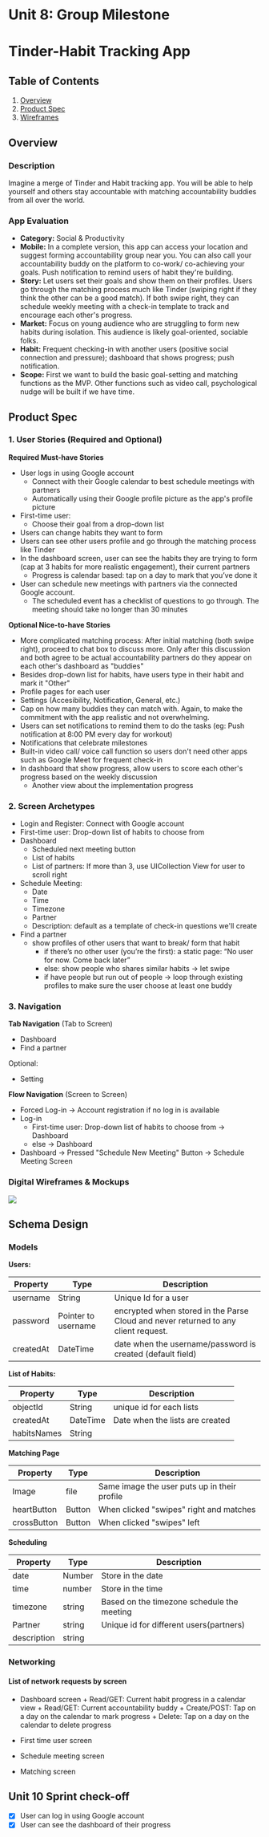 Unit 8: Group Milestone
===



# Tinder-Habit Tracking App

## Table of Contents
1. [Overview](#Overview)
1. [Product Spec](#Product-Spec)
1. [Wireframes](#Wireframes)

## Overview
### Description
Imagine a merge of Tinder and Habit tracking app. You will be able to help yourself and others stay accountable with matching accountability buddies from all over the world. 

### App Evaluation
- **Category:** Social & Productivity
- **Mobile:** In a complete version, this app can access your location and suggest forming accountability group near you. You can also call your accountability buddy on the platform to co-work/ co-achieving your goals. Push notification to remind users of habit they're building.
- **Story:** Let users set their goals and show them on their profiles. Users go through the matching process much like Tinder (swiping right if they think the other can be a good match). If both swipe right, they can schedule weekly meeting with a check-in template to track and encourage each other's progress. 
- **Market:** Focus on young audience who are struggling to form new habits during isolation. This audience is likely goal-oriented, sociable folks.
- **Habit:** Frequent checking-in with another users (positive social connection and pressure); dashboard that shows progress; push notification.
- **Scope:** First we want to build the basic goal-setting and matching functions as the MVP. Other functions such as video call, psychological nudge will be built if we have time.

## Product Spec
### 1. User Stories (Required and Optional)

**Required Must-have Stories**

* User logs in using Google account
    * Connect with their Google calendar to best schedule meetings with partners
    * Automatically using their Google profile picture as the app's profile picture
* First-time user:
    * Choose their goal from a drop-down list
* Users can change habits they want to form
* Users can see other users profile and go through the matching process like Tinder
* In the dashboard screen, user can see the habits they are trying to form (cap at 3 habits for more realistic engagement), their current partners 
    * Progress is calendar based: tap on a day to mark that you’ve done it
* User can schedule new meetings with partners via the connected Google account. 
    * The scheduled event has a checklist of questions to go through. The meeting should take no longer than 30 minutes


**Optional Nice-to-have Stories**

* More complicated matching process: After initial matching (both swipe right), proceed to chat box to discuss more. Only after this discussion and both agree to be actual accountability partners do they appear on each other's dashboard as "buddies"
* Besides drop-down list for habits, have users type in their habit and mark it "Other"
* Profile pages for each user
* Settings (Accesibility, Notification, General, etc.)
* Cap on how many buddies they can match with. Again, to make the commitment with the app realistic and not overwhelming.
* Users can set notifications to remind them to do the tasks (eg: Push notification at 8:00 PM every day for workout)
* Notifications that celebrate milestones 
* Built-in video call/ voice call function so users don't need other apps such as Google Meet for frequent check-in
* In dashboard that show progress, allow users to score each other's progress based on the weekly discussion
     * Another view about the implementation progress

### 2. Screen Archetypes

* Login and Register: Connect with Google account
* First-time user: Drop-down list of habits to choose from
* Dashboard
    * Scheduled next meeting button
    * List of habits
    * List of partners: If more than 3, use UICollection View for user to scroll right
* Schedule Meeting:
    * Date
    * Time
    * Timezone
    * Partner
    * Description: default as a template of check-in questions we'll create
* Find a partner 
    * show profiles of other users that want to break/ form that habit
        * if there’s no other user (you’re the first): a static page: “No user for now. Come back later”
        * else: show people who shares similar habits -> let swipe
	    * if have people but run out of people -> loop through existing profiles to make sure the user choose at least one buddy




### 3. Navigation

**Tab Navigation** (Tab to Screen)

* Dashboard
* Find a partner

Optional:
* Setting

**Flow Navigation** (Screen to Screen)
* Forced Log-in -> Account registration if no log in is available
* Log-in 
	* First-time user: Drop-down list of habits to choose from -> Dashboard
	* else -> Dashboard
* Dashboard -> Pressed "Schedule New Meeting" Button -> Schedule Meeting Screen


### Digital Wireframes & Mockups
<img src="https://i.imgur.com/0NzCxOF.png">

## Schema Design
### Models
**Users:**

| Property | Type | Description |
| --- | --- | --- |
| username | String | Unique Id for a user |
| password | Pointer to username | encrypted when stored in the Parse Cloud and never returned to any client request. |
| createdAt | DateTime | date when the username/password is created (default field) |

**List of Habits:**

| Property | Type | Description |
| --- | --- | --- |
| objectId | String | unique id for each lists |
| createdAt | DateTime | Date when the lists are created |
| habitsNames | String |


**Matching Page**

| Property | Type | Description |
| --- | --- | --- |
| Image | file | Same image the user puts up in their profile |
| heartButton | Button | When clicked &quot;swipes&quot; right and matches |
| crossButton | Button | When clicked &quot;swipes&quot; left |

**Scheduling**

| Property | Type | Description |
| --- | --- | --- |
| date | Number | Store in the date |
| time | number | Store in the time |
| timezone | string | Based on the timezone schedule the meeting |
| Partner | string | Unique id for different users(partners) |
| description | string |

### Networking
#### List of network requests by screen
   - Dashboard screen
   	+ Read/GET: Current habit progress in a calendar view
	+ Read/GET: Current accountability buddy
	+ Create/POST: Tap on a day on the calendar to mark progress
	+ Delete: Tap on a day on the calendar to delete progress
	
   - First time user screen
   - Schedule meeting screen
   - Matching screen
## Unit 10 Sprint check-off
- [x] User can log in using Google account
- [x] User can see the dashboard of their progress
